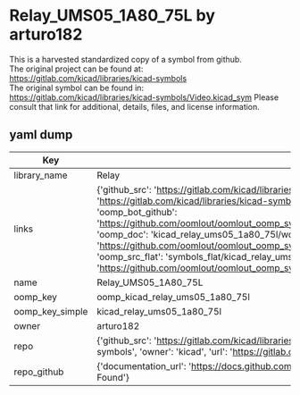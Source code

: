 # Relay_UMS05_1A80_75L by arturo182  
This is a harvested standardized copy of a symbol from github.  
The original project can be found at:  
https://gitlab.com/kicad/libraries/kicad-symbols  
The original symbol can be found in:
https://gitlab.com/kicad/libraries/kicad-symbols/Video.kicad_sym
Please consult that link for additional, details, files, and license information.  
## yaml dump  
| Key | Value |  
| --- | --- |  
| library_name | Relay |  
| links | {'github_src': 'https://gitlab.com/kicad/libraries/kicad-symbols/Video.kicad_sym', 'github_src_repo': 'https://gitlab.com/kicad/libraries/kicad-symbols', 'oomp_bot': 'kicad_relay_ums05_1a80_75l/working', 'oomp_bot_github': 'https://github.com/oomlout/oomlout_oomp_symbol_bot/tree/main/kicad_relay_ums05_1a80_75l/working', 'oomp_doc': 'kicad_relay_ums05_1a80_75l/working', 'oomp_doc_github': 'https://github.com/oomlout/oomlout_oomp_symbol_doc/tree/main/kicad_relay_ums05_1a80_75l/working', 'oomp_src_flat': 'symbols_flat/kicad_relay_ums05_1a80_75l/working', 'oomp_src_flat_github': 'https://github.com/oomlout/oomlout_oomp_symbol_src/tree/main/kicad_relay_ums05_1a80_75l/working'} |  
| name | Relay_UMS05_1A80_75L |  
| oomp_key | oomp_kicad_relay_ums05_1a80_75l |  
| oomp_key_simple | kicad_relay_ums05_1a80_75l |  
| owner | arturo182 |  
| repo | {'github_src': 'https://gitlab.com/kicad/libraries/kicad-symbols/Video.kicad_sym', 'name': 'libraries/kicad-symbols', 'owner': 'kicad', 'url': 'https://gitlab.com/kicad/libraries/kicad-symbols'} |  
| repo_github | {'documentation_url': 'https://docs.github.com/rest/repos/repos#get-a-repository', 'message': 'Not Found'} |  

